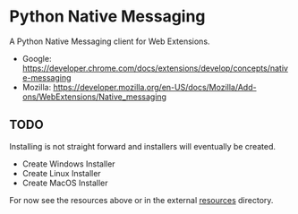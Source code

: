 # Python Native Messaging

A Python Native Messaging client for Web Extensions.

- Google: https://developer.chrome.com/docs/extensions/develop/concepts/native-messaging
- Mozilla: https://developer.mozilla.org/en-US/docs/Mozilla/Add-ons/WebExtensions/Native_messaging

## TODO

Installing is not straight forward and installers will eventually be created.

- Create Windows Installer
- Create Linux Installer
- Create MacOS Installer

For now see the resources above or in the external [resources](resources) directory.
